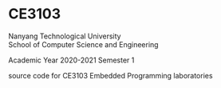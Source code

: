 # CE3103

Nanyang Technological University  
School of Computer Science and Engineering

Academic Year 2020-2021 Semester 1

source code for CE3103 Embedded Programming laboratories
